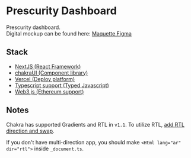 # Prescurity Dashboard

Prescurity dashboard.       
Digital mockup can be found here: [Maquette Figma](https://www.figma.com/file/IyhCpbbaLwfUO4TRwOuBGF/Prescurity?node-id=1%3A10402)

## Stack
- [NextJS (React Framework)](https://nextjs.org/)
- [chakraUI (Component library)](https://chakra-ui.com/)
- [Vercel (Deploy platform)](https://vercel.com/home)
- [Typescript support (Typed Javascript)](https://www.typescriptlang.org/)
- [Web3.js (Ethereum support)](https://web3js.readthedocs.io/en/v1.3.4/getting-started.html)

## Notes

Chakra has supported Gradients and RTL in `v1.1`. To utilize RTL, [add RTL direction and swap](https://chakra-ui.com/docs/features/rtl-support).

If you don't have multi-direction app, you should make `<Html lang="ar" dir="rtl">` inside `_document.ts`.
